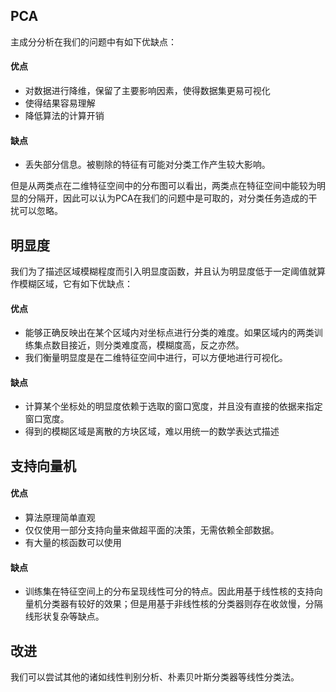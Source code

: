 ## PCA

主成分分析在我们的问题中有如下优缺点：

#### 优点

- 对数据进行降维，保留了主要影响因素，使得数据集更易可视化
- 使得结果容易理解
- 降低算法的计算开销

#### 缺点

- 丢失部分信息。被剔除的特征有可能对分类工作产生较大影响。

但是从两类点在二维特征空间中的分布图可以看出，两类点在特征空间中能较为明显的分隔开，因此可以认为PCA在我们的问题中是可取的，对分类任务造成的干扰可以忽略。

## 明显度

我们为了描述区域模糊程度而引入明显度函数，并且认为明显度低于一定阈值就算作模糊区域，它有如下优缺点：

#### 优点

- 能够正确反映出在某个区域内对坐标点进行分类的难度。如果区域内的两类训练集点数目接近，则分类难度高，模糊度高，反之亦然。
- 我们衡量明显度是在二维特征空间中进行，可以方便地进行可视化。

#### 缺点

- 计算某个坐标处的明显度依赖于选取的窗口宽度，并且没有直接的依据来指定窗口宽度。
- 得到的模糊区域是离散的方块区域，难以用统一的数学表达式描述

## 支持向量机

#### 优点

- 算法原理简单直观
- 仅仅使用一部分支持向量来做超平面的决策，无需依赖全部数据。
- 有大量的核函数可以使用

#### 缺点

- 训练集在特征空间上的分布呈现线性可分的特点。因此用基于线性核的支持向量机分类器有较好的效果；但是用基于非线性核的分类器则存在收敛慢，分隔线形状复杂等缺点。

## 改进

我们可以尝试其他的诸如线性判别分析、朴素贝叶斯分类器等线性分类法。